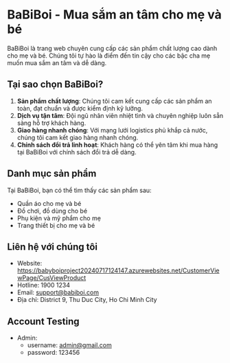 # BaBiBoi - Mua sắm an tâm cho mẹ và bé

BaBiBoi là trang web chuyên cung cấp các sản phẩm chất lượng cao dành cho mẹ và bé. Chúng tôi tự hào là điểm đến tin cậy cho các bậc cha mẹ muốn mua sắm an tâm và dễ dàng.

## Tại sao chọn BaBiBoi?

1. **Sản phẩm chất lượng**: Chúng tôi cam kết cung cấp các sản phẩm an toàn, đạt chuẩn và được kiểm định kỹ lưỡng.
2. **Dịch vụ tận tâm**: Đội ngũ nhân viên nhiệt tình và chuyên nghiệp luôn sẵn sàng hỗ trợ khách hàng.
3. **Giao hàng nhanh chóng**: Với mạng lưới logistics phủ khắp cả nước, chúng tôi cam kết giao hàng nhanh chóng.
4. **Chính sách đổi trả linh hoạt**: Khách hàng có thể yên tâm khi mua hàng tại BaBiBoi với chính sách đổi trả dễ dàng.

## Danh mục sản phẩm

Tại BaBiBoi, bạn có thể tìm thấy các sản phẩm sau:

- Quần áo cho mẹ và bé
- Đồ chơi, đồ dùng cho bé
- Phụ kiện và mỹ phẩm cho mẹ
- Trang thiết bị cho mẹ và bé

## Liên hệ với chúng tôi

- Website: https://babyboiproject20240717124147.azurewebsites.net/CustomerViewPage/CusViewProduct
- Hotline: 1900 1234
- Email: support@babiboi.com
- Địa chỉ: District 9, Thu Duc City, Ho Chi Minh City

## Account Testing
- Admin:
    + username: admin@gmail.com
    + password: 123456
